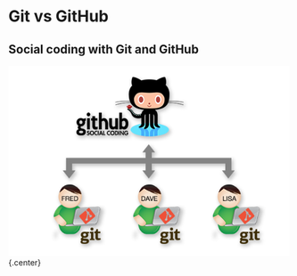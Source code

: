 # Git vs GitHub

## Social coding with Git and GitHub

![Collaborative development with Git and GitHub](github.png){.center}
